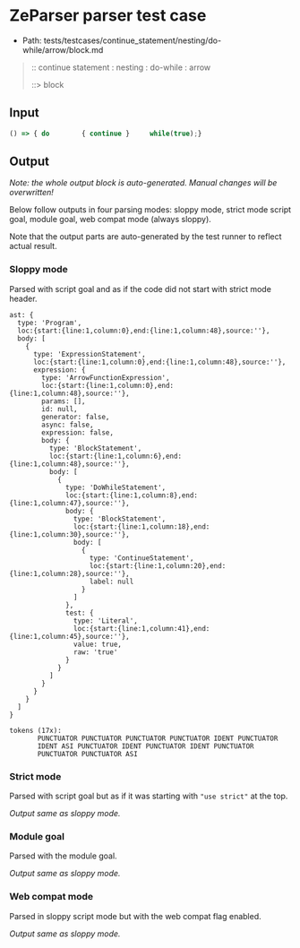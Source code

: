 # ZeParser parser test case

- Path: tests/testcases/continue_statement/nesting/do-while/arrow/block.md

> :: continue statement : nesting : do-while : arrow
>
> ::> block

## Input

`````js
() => { do        { continue }     while(true);}
`````

## Output

_Note: the whole output block is auto-generated. Manual changes will be overwritten!_

Below follow outputs in four parsing modes: sloppy mode, strict mode script goal, module goal, web compat mode (always sloppy).

Note that the output parts are auto-generated by the test runner to reflect actual result.

### Sloppy mode

Parsed with script goal and as if the code did not start with strict mode header.

`````
ast: {
  type: 'Program',
  loc:{start:{line:1,column:0},end:{line:1,column:48},source:''},
  body: [
    {
      type: 'ExpressionStatement',
      loc:{start:{line:1,column:0},end:{line:1,column:48},source:''},
      expression: {
        type: 'ArrowFunctionExpression',
        loc:{start:{line:1,column:0},end:{line:1,column:48},source:''},
        params: [],
        id: null,
        generator: false,
        async: false,
        expression: false,
        body: {
          type: 'BlockStatement',
          loc:{start:{line:1,column:6},end:{line:1,column:48},source:''},
          body: [
            {
              type: 'DoWhileStatement',
              loc:{start:{line:1,column:8},end:{line:1,column:47},source:''},
              body: {
                type: 'BlockStatement',
                loc:{start:{line:1,column:18},end:{line:1,column:30},source:''},
                body: [
                  {
                    type: 'ContinueStatement',
                    loc:{start:{line:1,column:20},end:{line:1,column:28},source:''},
                    label: null
                  }
                ]
              },
              test: {
                type: 'Literal',
                loc:{start:{line:1,column:41},end:{line:1,column:45},source:''},
                value: true,
                raw: 'true'
              }
            }
          ]
        }
      }
    }
  ]
}

tokens (17x):
       PUNCTUATOR PUNCTUATOR PUNCTUATOR PUNCTUATOR IDENT PUNCTUATOR
       IDENT ASI PUNCTUATOR IDENT PUNCTUATOR IDENT PUNCTUATOR
       PUNCTUATOR PUNCTUATOR ASI
`````

### Strict mode

Parsed with script goal but as if it was starting with `"use strict"` at the top.

_Output same as sloppy mode._

### Module goal

Parsed with the module goal.

_Output same as sloppy mode._

### Web compat mode

Parsed in sloppy script mode but with the web compat flag enabled.

_Output same as sloppy mode._
